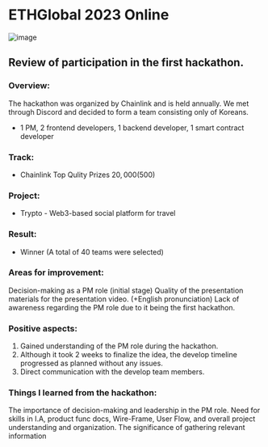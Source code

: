 # ETHGlobal 2023 Online

![image](https://github.com/Joseph-hackathon/hackathon/assets/144579614/61717b6a-2f0b-4bd0-b39b-ef528c9077e1)

## Review of participation in the first hackathon.

### Overview:
The hackathon was organized by Chainlink and is held annually. 
We met through Discord and decided to form a team consisting only of Koreans.
- 1 PM, 2 frontend developers, 1 backend developer, 1 smart contract developer

### Track:
- Chainlink Top Qulity Prizes $20,000 ($500)

### Project:
- Trypto - Web3-based social platform for travel

### Result:
- Winner (A total of 40 teams were selected)

### Areas for improvement:
Decision-making as a PM role (initial stage)
Quality of the presentation materials for the presentation video. (+English pronunciation)
Lack of awareness regarding the PM role due to it being the first hackathon.

### Positive aspects:
1) Gained understanding of the PM role during the hackathon.
2) Although it took 2 weeks to finalize the idea, the develop timeline progressed as planned without any issues.
3) Direct communication with the develop team members.

### Things I learned from the hackathon:
The importance of decision-making and leadership in the PM role.
Need for skills in I.A, product func docs, Wire-Frame, User Flow, and overall project understanding and organization.
The significance of gathering relevant information
